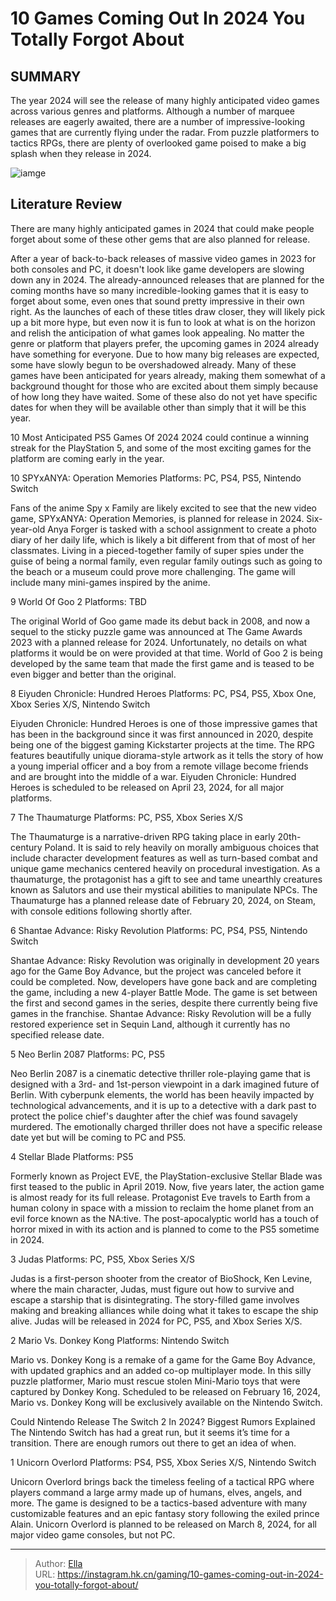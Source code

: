 # 10 Games Coming Out In 2024 You Totally Forgot About


## SUMMARY 


 The year 2024 will see the release of many highly anticipated video games across various genres and platforms. 
 Although a number of marquee releases are eagerly awaited, there are a number of impressive-looking games that are currently flying under the radar. 
 From puzzle platformers to tactics RPGs, there are plenty of overlooked game poised to make a big splash when they release in 2024. 

![iamge](https://static1.srcdn.com/wordpress/wp-content/uploads/2023/12/10-games-coming-out-in-2024-you-totally-forgot-about.jpg)

## Literature Review

There are many highly anticipated games in 2024 that could make people forget about some of these other gems that are also planned for release.




After a year of back-to-back releases of massive video games in 2023 for both consoles and PC, it doesn&#39;t look like game developers are slowing down any in 2024. The already-announced releases that are planned for the coming months have so many incredible-looking games that it is easy to forget about some, even ones that sound pretty impressive in their own right. As the launches of each of these titles draw closer, they will likely pick up a bit more hype, but even now it is fun to look at what is on the horizon and relish the anticipation of what games look appealing.
No matter the genre or platform that players prefer, the upcoming games in 2024 already have something for everyone. Due to how many big releases are expected, some have slowly begun to be overshadowed already. Many of these games have been anticipated for years already, making them somewhat of a background thought for those who are excited about them simply because of how long they have waited. Some of these also do not yet have specific dates for when they will be available other than simply that it will be this year.
            
 
 10 Most Anticipated PS5 Games Of 2024 
2024 could continue a winning streak for the PlayStation 5, and some of the most exciting games for the platform are coming early in the year.












 








 10  SPYxANYA: Operation Memories 
Platforms: PC, PS4, PS5, Nintendo Switch
        

Fans of the anime Spy x Family are likely excited to see that the new video game, SPYxANYA: Operation Memories, is planned for release in 2024. Six-year-old Anya Forger is tasked with a school assignment to create a photo diary of her daily life, which is likely a bit different from that of most of her classmates. Living in a pieced-together family of super spies under the guise of being a normal family, even regular family outings such as going to the beach or a museum could prove more challenging. The game will include many mini-games inspired by the anime.





 9  World Of Goo 2 
Platforms: TBD
        

The original World of Goo game made its debut back in 2008, and now a sequel to the sticky puzzle game was announced at The Game Awards 2023 with a planned release for 2024. Unfortunately, no details on what platforms it would be on were provided at that time. World of Goo 2 is being developed by the same team that made the first game and is teased to be even bigger and better than the original.





 8  Eiyuden Chronicle: Hundred Heroes 
Platforms: PC, PS4, PS5, Xbox One, Xbox Series X/S, Nintendo Switch


 







Eiyuden Chronicle: Hundred Heroes is one of those impressive games that has been in the background since it was first announced in 2020, despite being one of the biggest gaming Kickstarter projects at the time. The RPG features beautifully unique diorama-style artwork as it tells the story of how a young imperial officer and a boy from a remote village become friends and are brought into the middle of a war. Eiyuden Chronicle: Hundred Heroes is scheduled to be released on April 23, 2024, for all major platforms.





 7  The Thaumaturge 
Platforms: PC, PS5, Xbox Series X/S
        

The Thaumaturge is a narrative-driven RPG taking place in early 20th-century Poland. It is said to rely heavily on morally ambiguous choices that include character development features as well as turn-based combat and unique game mechanics centered heavily on procedural investigation. As a thaumaturge, the protagonist has a gift to see and tame unearthly creatures known as Salutors and use their mystical abilities to manipulate NPCs. The Thaumaturge has a planned release date of February 20, 2024, on Steam, with console editions following shortly after.





 6  Shantae Advance: Risky Revolution 
Platforms: PC, PS4, PS5, Nintendo Switch
        

Shantae Advance: Risky Revolution was originally in development 20 years ago for the Game Boy Advance, but the project was canceled before it could be completed. Now, developers have gone back and are completing the game, including a new 4-player Battle Mode. The game is set between the first and second games in the series, despite there currently being five games in the franchise. Shantae Advance: Risky Revolution will be a fully restored experience set in Sequin Land, although it currently has no specified release date.





 5  Neo Berlin 2087 
Platforms: PC, PS5
        

Neo Berlin 2087 is a cinematic detective thriller role-playing game that is designed with a 3rd- and 1st-person viewpoint in a dark imagined future of Berlin. With cyberpunk elements, the world has been heavily impacted by technological advancements, and it is up to a detective with a dark past to protect the police chief&#39;s daughter after the chief was found savagely murdered. The emotionally charged thriller does not have a specific release date yet but will be coming to PC and PS5.





 4  Stellar Blade 
Platforms: PS5


 







Formerly known as Project EVE, the PlayStation-exclusive Stellar Blade was first teased to the public in April 2019. Now, five years later, the action game is almost ready for its full release. Protagonist Eve travels to Earth from a human colony in space with a mission to reclaim the home planet from an evil force known as the NA:tive. The post-apocalyptic world has a touch of horror mixed in with its action and is planned to come to the PS5 sometime in 2024.





 3  Judas 
Platforms: PC, PS5, Xbox Series X/S
        

Judas is a first-person shooter from the creator of BioShock, Ken Levine, where the main character, Judas, must figure out how to survive and escape a starship that is disintegrating. The story-filled game involves making and breaking alliances while doing what it takes to escape the ship alive. Judas will be released in 2024 for PC, PS5, and Xbox Series X/S.





 2  Mario Vs. Donkey Kong 
Platforms: Nintendo Switch


 







Mario vs. Donkey Kong is a remake of a game for the Game Boy Advance, with updated graphics and an added co-op multiplayer mode. In this silly puzzle platformer, Mario must rescue stolen Mini-Mario toys that were captured by Donkey Kong. Scheduled to be released on February 16, 2024, Mario vs. Donkey Kong will be exclusively available on the Nintendo Switch.
            
 
 Could Nintendo Release The Switch 2 In 2024? Biggest Rumors Explained 
The Nintendo Switch has had a great run, but it seems it’s time for a transition. There are enough rumors out there to get an idea of when.








 1  Unicorn Overlord 
Platforms: PS4, PS5, Xbox Series X/S, Nintendo Switch
        

Unicorn Overlord brings back the timeless feeling of a tactical RPG where players command a large army made up of humans, elves, angels, and more. The game is designed to be a tactics-based adventure with many customizable features and an epic fantasy story following the exiled prince Alain. Unicorn Overlord is planned to be released on March 8, 2024, for all major video game consoles, but not PC. 

---

> Author: [Ella](https://instagram.hk.cn/)  
> URL: https://instagram.hk.cn/gaming/10-games-coming-out-in-2024-you-totally-forgot-about/  

